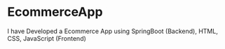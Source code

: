# EcommerceApp
I have Developed a Ecommerce App using SpringBoot (Backend), HTML, CSS, JavaScript (Frontend)

